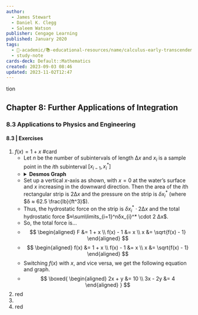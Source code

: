 ```yaml
---
author:
  - James Stewart
  - Daniel K. Clegg
  - Saleem Watson
publisher: Cengage Learning
published: January 2020
tags:
  - 🔴-academic/📚-educational-resources/name/calculus-early-transcendentals-9th-edition
  - study-note
cards-deck: Default::Mathematics
created: 2023-09-03 08:46
updated: 2023-11-02T12:47
---
```


tion

## Chapter 8: Further Applications of Integration

### **8.3** Applications to Physics and Engineering

#### **8.3 | Exercises**

1. $f(x)=1+x$ #card 
   - Let $n$ be the number of subintervals of length $∆x$ and $x_{i}$ is a sample point in the $i$th subinterval $[x_{i-1}, x_{i}^*]$
   - <details>
     <summary><b>Desmos Graph</b></summary>
     <iframe src="https://www.wolframcloud.com/obj/b171c3c2-c2cc-435f-b45a-7a8b39a48efc?_embed=iframe"width="300"height="400"></iframe></details>
   - Set up a vertical $x$-axis as shown, with $x=0$ at the water’s surface and $x$ increasing in the downward direction. Then the area of the $i$th rectangular strip is $2 ∆x$ and the pressure on the strip is $δx_{i}^*$ (where $δ ≈ 62.5 \frac{lb}{ft^3}$). 
   - Thus, the hydrostatic force on the strip is $δx_{i}^* \cdot 2 ∆x$ and the total hydrostatic force $≈\sum\limits_{i=1}^nδx_{i}^* \cdot 2 ∆x$.
   - So, the total force is… 
   - $$
    \begin{aligned}
     F &= 1 + x \\ 
     f(x) - 1 &= x \\
     x &= \sqrt{f(x) - 1}
     \end{aligned}
     $$
   - $$
     \begin{aligned}
     f(x) &= 1 + x \\ 
     f(x) - 1 &= x \\
     x &= \sqrt{f(x) - 1}
     \end{aligned}
     $$
   - Switching $f(x)$ with $x$, and vice versa, we get the following equation and graph.
   - $$
     \boxed{
     \begin{aligned} 
     2x + y &= 10 \\ 
     3x - 2y &= 4 
     \end{aligned} 
     } 
     $$
2. red
3. 
4. red





